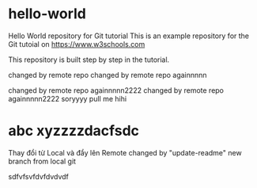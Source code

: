 # hello-world
Hello World repository for Git tutorial
This is an example repository for the Git tutoial on https://www.w3schools.com

This repository is built step by step in the tutorial.

changed by remote repo
changed by remote repo againnnnn

changed by remote repo againnnnn2222
changed by remote repo againnnnn2222 soryyyy
pull me hihi

abc xyzzzzdacfsdc
=======

Thay đổi từ Local và đẩy lên Remote
changed by "update-readme" new branch from local git

sdfvfsvfdvfdvdvdf